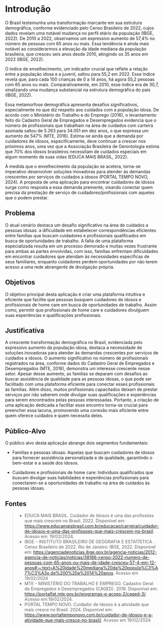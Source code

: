 # Introdução

O Brasil testemunha uma transformação marcante em sua estrutura demográfica, conforme evidenciado pelo Censo Brasileiro de 2022, cujos dados revelam uma notável mudança no perfil etário da população (IBGE, 2022). De 2010 a 2022, observamos um expressivo aumento de 57,4% no número de pessoas com 65 anos ou mais. Essa tendência é ainda mais notável ao considerarmos a elevação da idade mediana da população brasileira, que cresceu seis anos desde 2010, atingindo os 35 anos em 2022 (IBGE, 2022).

O índice de envelhecimento, um indicador crucial que reflete a relação entre a população idosa e a juvenil, saltou para 55,2 em 2022. Esse índice revela que, para cada 100 crianças de 0 a 14 anos, há agora 55,2 pessoas com 65 anos ou mais. Comparativamente, em 2010, esse índice era de 30,7, sinalizando uma mudança substancial na estrutura demográfica do país (IBGE, 2022).

 Essa metamorfose demográfica apresenta desafios significativos, especialmente no que diz respeito aos cuidados com a população idosa. De acordo com o Ministério do Trabalho e do Emprego (2016), o levantamento feito do Cadastro Geral de Empregados e Desempregados evidencia que o número de profissionais que trabalham na área de cuidados com carteira assinada saltou de 5.263 para 34.051 em dez anos, o que expressa um aumento de 547% (MTE, 2016). Estima-se ainda que a demanda por cuidadores de idosos, especificamente, deve continuar a crescer nos próximos anos, uma vez que a Associação Brasileira de Gerontologia estima que 70% dos idosos brasileiros necessitam de cuidados especiais em algum momento de suas vidas (EDUCA MAIS BRASIL, 2022). 

À medida que o envelhecimento da população se acelera, torna-se imperativo desenvolver soluções inovadoras para atender às demandas crescentes por serviços de cuidados a idosos (PORTAL TEMPO NOVO, 2024). A proposta de uma aplicação para encontrar cuidadores de idosos surge como resposta a essa demanda premente, visando conectar quem precisa da prestação de serviço de cuidadores/profissionais com aqueles que o podem prestar.


## Problema
O atual cenário destaca um desafio significativo na área de cuidados a pessoas idosas: a dificuldade em estabelecer correspondências eficientes entre famílias que buscam cuidadores e profissionais qualificados em busca de oportunidades de trabalho. A falta de uma plataforma especializada resulta em um processo demorado e muitas vezes frustrante para ambas as partes envolvidas, com isso, famílias enfrentam dificuldades em encontrar cuidadores que atendam às necessidades específicas de seus familiares, enquanto cuidadores perdem oportunidades por não terem acesso a uma rede abrangente de divulgação própria.


## Objetivos

O objetivo principal desta aplicação é criar uma plataforma intuitiva e eficiente que facilite que pessoas busquem cuidadores de idosos e profissionais de home care em busca de oportunidades de trabalho. Assim como, permitir que profissionais de home care e cuidadores divulguem suas experiências e qualificações profissionais.

## Justificativa

A crescente transformação demográfica no Brasil, evidenciada pelo expressivo aumento da população idosa, destaca a necessidade de soluções inovadoras para atender às demandas crescentes por serviços de cuidados a idosos. O aumento significativo no número de profissionais registrados na área, conforme dados do Cadastro Geral de Empregados e Desempregados (MTE, 2016), demonstra um interesse crescente nesse setor. Apesar desse aumento, as famílias se deparam com desafios ao buscar assistência de qualidade para as pessoas idosas, o que pode ser facilitado com uma plataforma eficiente para conectar esses profissionais às famílias. Além disso, muitos profissionais capacitados deixam de prestar serviços por não saberem onde divulgar suas qualificações e experiências para serem encontrados pelas pessoas interessadas. Portanto, a criação de uma aplicação dedicada a facilitar esse encontro torna-se crucial para preencher essa lacuna, promovendo uma conexão mais eficiente entre quem oferece cuidados e quem necessita deles.

## Público-Alvo

O público alvo desta aplicação abrange dois segmentos fundamentais:

- Famílias e pessoas idosas: Aquelas que buscam cuidadores de idosos para fornecer assistência personalizada e de qualidade, garantindo o bem-estar e a saúde dos idosos.

- Cuidadores e profissionais de home care: Indivíduos qualificados que buscam divulgar suas habilidades e experiências profissionais para conectarem-se a oportunidades de trabalho na área de cuidados às pessoas idosas.

## Fontes
> - EDUCA MAIS BRASIL. Cuidador de Idosos é uma das profissões que mais crescem no Brasil. 2022. Disponível em: https://www.educamaisbrasil.com.br/educacao/carreira/cuidador-de-idosos-e-uma-das-profissoes-que-mais-crescem-no-brasil. Acesso em: 19/02/2024.
> - IBGE – INSTITUTO BRASILEIRO DE GEOGRAFIA E ESTATÍSTICA . Censo Brasileiro de 2022. Rio de Janeiro: IBGE, 2022. 
Disponível em: https://agenciadenoticias.ibge.gov.br/agencia-noticias/2012-agencia-de-noticias/noticias/38186-censo-2022-numero-de-pessoas-com-65-anos-ou-mais-de-idade-cresceu-57-4-em-12-anos#:~:text=A%20idade%20mediana%20da%20popula%C3%A7%C3%A3o,de%200%20a%2014%20anos. Acesso em 19/02/2024
> - MTE - MINISTÉRIO DO TRABALHO E EMPREGO. Cadastro Geral de Empregados e Desempregados (CAGED). 2016. Disponível em: https://portalfat.mte.gov.br/programas-e-acoes-2/caged-3/. Acesso em:19/02/2024.
> - PORTAL TEMPO NOVO. Cuidador de Idosos é a atividade que mais cresce no Brasil. 2024. Disponível em: https://www.portaltemponovo.com.br/cuidador-de-idosos-e-a-atividade-que-mais-cresce-no-brasil/. Acesso em 19/02/2024
